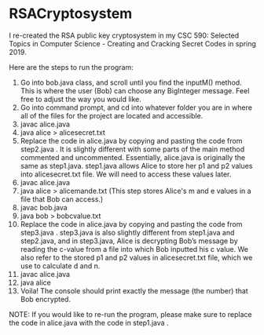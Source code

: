 # RSACryptosystem
I re-created the RSA public key cryptosystem in my CSC 590: Selected Topics in Computer Science - Creating and Cracking Secret Codes in spring 2019.

Here are the steps to run the program:
1. Go into bob.java class, and scroll until you find the inputM() method. This is where the user (Bob) can choose any BigInteger message. Feel free to adjust the way you would like.
2. Go into command prompt, and cd into whatever folder you are in where all of the files for the project are located and accessible.
3. javac alice.java
4. java alice > alicesecret.txt
5. Replace the code in alice.java by copying and pasting the code from step2.java . It is slightly different with some parts of the main method commented and uncommented. Essentially, alice.java is originally the same as step1.java. step1.java allows Alice to store her p1 and p2 values into alicesecret.txt file. We will need to access these values later.
6. javac alice.java
7. java alice > alicemande.txt (This step stores Alice's m and e values in a file that Bob can access.)
8. javac bob.java
9. java bob > bobcvalue.txt
10. Replace the code in alice.java by copying and pasting the code from step3.java . step3.java is also slightly different from step1.java and step2.java, and in step3.java, Alice is decrypting Bob’s message by reading the c-value from a file into which Bob inputted his c value. We also refer to the stored p1 and p2 values in alicesecret.txt file, which we use to calculate d and n.
11. javac alice.java
12. java alice
13. Voila! The console should print exactly the message (the number) that Bob encrypted.

NOTE: If you would like to re-run the program, please make sure to replace the code in alice.java with the code in step1.java .
